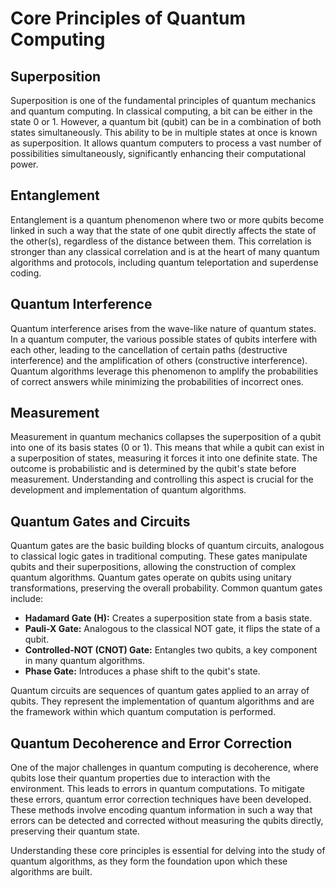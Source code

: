 # Core Principles of Quantum Computing

## Superposition

Superposition is one of the fundamental principles of quantum mechanics and quantum computing. In classical computing, a bit can be either in the state 0 or 1. However, a quantum bit (qubit) can be in a combination of both states simultaneously. This ability to be in multiple states at once is known as superposition. It allows quantum computers to process a vast number of possibilities simultaneously, significantly enhancing their computational power.

## Entanglement

Entanglement is a quantum phenomenon where two or more qubits become linked in such a way that the state of one qubit directly affects the state of the other(s), regardless of the distance between them. This correlation is stronger than any classical correlation and is at the heart of many quantum algorithms and protocols, including quantum teleportation and superdense coding.

## Quantum Interference

Quantum interference arises from the wave-like nature of quantum states. In a quantum computer, the various possible states of qubits interfere with each other, leading to the cancellation of certain paths (destructive interference) and the amplification of others (constructive interference). Quantum algorithms leverage this phenomenon to amplify the probabilities of correct answers while minimizing the probabilities of incorrect ones.

## Measurement

Measurement in quantum mechanics collapses the superposition of a qubit into one of its basis states (0 or 1). This means that while a qubit can exist in a superposition of states, measuring it forces it into one definite state. The outcome is probabilistic and is determined by the qubit's state before measurement. Understanding and controlling this aspect is crucial for the development and implementation of quantum algorithms.

## Quantum Gates and Circuits

Quantum gates are the basic building blocks of quantum circuits, analogous to classical logic gates in traditional computing. These gates manipulate qubits and their superpositions, allowing the construction of complex quantum algorithms. Quantum gates operate on qubits using unitary transformations, preserving the overall probability. Common quantum gates include:

- **Hadamard Gate (H):** Creates a superposition state from a basis state.
- **Pauli-X Gate:** Analogous to the classical NOT gate, it flips the state of a qubit.
- **Controlled-NOT (CNOT) Gate:** Entangles two qubits, a key component in many quantum algorithms.
- **Phase Gate:** Introduces a phase shift to the qubit's state.

Quantum circuits are sequences of quantum gates applied to an array of qubits. They represent the implementation of quantum algorithms and are the framework within which quantum computation is performed.

## Quantum Decoherence and Error Correction

One of the major challenges in quantum computing is decoherence, where qubits lose their quantum properties due to interaction with the environment. This leads to errors in quantum computations. To mitigate these errors, quantum error correction techniques have been developed. These methods involve encoding quantum information in such a way that errors can be detected and corrected without measuring the qubits directly, preserving their quantum state.

Understanding these core principles is essential for delving into the study of quantum algorithms, as they form the foundation upon which these algorithms are built.
